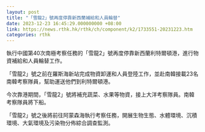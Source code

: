 ```yaml
---
layout: post
title: "「雪龍2」號再度停靠新西蘭補給和人員輪替"
date: 2023-12-23 16:45:29.000000000 +08:00
link: https://news.rthk.hk/rthk/ch/component/k2/1733551-20231223.htm
categories: rthk
---
```


執行中國第40次南極考察任務的「雪龍2」號再度停靠新西蘭利特爾頓港，進行物資補給和人員輪替工作。

「雪龍2」號之前在羅斯海新站完成物資卸運和人員登陸工作，並赴南韓接載23名南韓考察隊員，幫助運送他們到利特爾頓港。

今次靠港期間，「雪龍2」號將補充蔬菜、水果等物資，接上大洋考察隊員。南韓考察隊員將下船。

「雪龍2」號之後將前往阿蒙森海執行考察任務，開展生物生態、水體環境、沉積環境、大氣環境及污染物分佈綜合調查監測。
